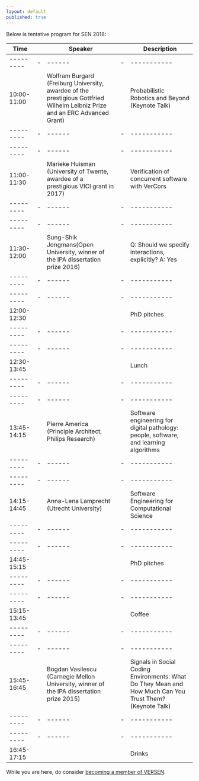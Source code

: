 ```yaml
---
layout: default
published: true
---
```


Below is tentative program for SEN 2018:

| Time | | Speaker | | Description |  
|--------- |-| ------  |-| ----------- |
|--------- |-| ------  |-| ----------- |
| 10:00-11:00 | | Wolfram Burgard (Freiburg University, awardee of the prestigious Gottfried Wilhelm Leibniz Prize and an ERC Advanced Grant) | | Probabilistic Robotics and Beyond (Keynote Talk) | 
|--------- |-| ------  |-| ----------- |
|--------- |-| ------  |-| ----------- |
| 11:00-11:30 | | Marieke Huisman (University of Twente, awardee of a prestigious VICI grant in 2017) | | Verification of concurrent software with VerCors |  
|--------- |-| ------  |-| ----------- |
|--------- |-| ------  |-| ----------- |
| 11:30-12:00 | | Sung-Shik Jongmans(Open University, winner of the IPA dissertation prize 2016) | | Q: Should we specify interactions, explicitly? A: Yes | 
|--------- |-| ------  |-| ----------- |
|--------- |-| ------  |-| ----------- |
| 12:00-12:30 | |  | | PhD pitches |
|--------- |-| ------  |-| ----------- |
|--------- |-| ------  |-| ----------- |
| 12:30-13:45 | |  | | Lunch | 
|--------- |-| ------  |-| ----------- |
|--------- |-| ------  |-| ----------- |
| 13:45-14:15 | | Pierre America (Principle Architect, Philips Research) | | Software engineering for digital pathology: people, software, and learning algorithms |  
|--------- |-| ------  |-| ----------- |
|--------- |-| ------  |-| ----------- |
| 14:15-14:45 | | Anna-Lena Lamprecht (Utrecht University) | | Software Engineering for Computational Science | 
|--------- |-| ------  |-| ----------- |
|--------- |-| ------  |-| ----------- |
| 14:45-15:15 | |  | | PhD pitches |
|--------- |-| ------  |-| ----------- |
|--------- |-| ------  |-| ----------- |
| 15:15-13:45 | |  | | Coffee |  
|--------- |-| ------  |-| ----------- |
|--------- |-| ------  |-| ----------- |
| 15:45-16:45 | | Bogdan Vasilescu (Carnegie Mellon University, winner of the IPA dissertation prize 2015)  | | Signals in Social Coding Environments: What Do They Mean and How Much Can You Trust Them? (Keynote Talk) | 
|--------- |-| ------  |-| ----------- |
|--------- |-| ------  |-| ----------- |
| 16:45-17:15 | |  | | Drinks | 


While you are here, do consider [becoming a member of VERSEN](http://www.versen.nl/register).

